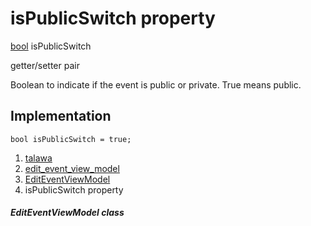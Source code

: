 
<div>

# isPublicSwitch property

</div>


[bool](https://api.flutter.dev/flutter/dart-core/bool-class.html)
isPublicSwitch


getter/setter pair




Boolean to indicate if the event is public or private. True means
public.



## Implementation

``` language-dart
bool isPublicSwitch = true;
```







1.  [talawa](../../index.html)
2.  [edit_event_view_model](../../view_model_after_auth_view_models_event_view_models_edit_event_view_model/)
3.  [EditEventViewModel](../../view_model_after_auth_view_models_event_view_models_edit_event_view_model/EditEventViewModel-class.html)
4.  isPublicSwitch property

##### EditEventViewModel class







